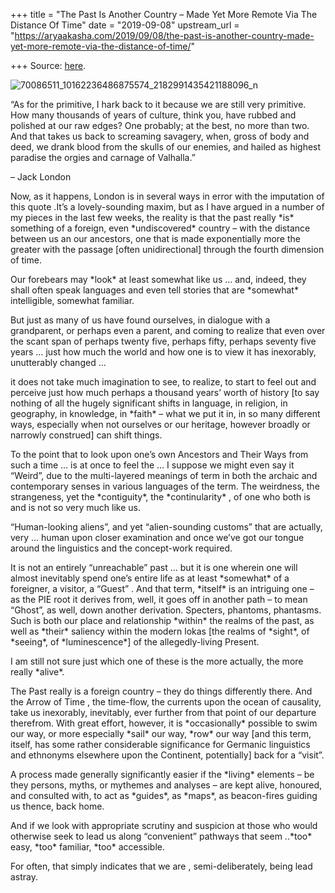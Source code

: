 +++
title = "The Past Is Another Country – Made Yet More Remote Via The Distance Of Time"
date = "2019-09-08"
upstream_url = "https://aryaakasha.com/2019/09/08/the-past-is-another-country-made-yet-more-remote-via-the-distance-of-time/"

+++
Source: [here](https://aryaakasha.com/2019/09/08/the-past-is-another-country-made-yet-more-remote-via-the-distance-of-time/).

![70086511_10162236486875574_2182991435421188096_n](https://aryaakasha.files.wordpress.com/2019/09/70086511_10162236486875574_2182991435421188096_n.jpg?w=676)

“As for the primitive, I hark back to it because we are still very
primitive. How many thousands of years of culture, think you, have
rubbed and polished at our raw edges? One probably; at the best, no more
than two. And that takes us back to screaming savagery, when, gross of
body and deed, we drank blood from the skulls of our enemies, and hailed
as highest paradise the orgies and carnage of Valhalla.”

– Jack London

Now, as it happens, London is in several ways in error with the
imputation of this quote .It’s a lovely-sounding maxim, but as I have
argued in a number of my pieces in the last few weeks, the reality is
that the past really \*is\* something of a foreign, even
\*undiscovered\* country – with the distance between us an our
ancestors, one that is made exponentially more the greater with the
passage \[often unidirectional\] through the fourth dimension of time.

Our forebears may \*look\* at least somewhat like us … and, indeed, they
shall often speak languages and even tell stories that are \*somewhat\*
intelligible, somewhat familiar.

But just as many of us have found ourselves, in dialogue with a
grandparent, or perhaps even a parent, and coming to realize that even
over the scant span of perhaps twenty five, perhaps fifty, perhaps
seventy five years … just how much the world and how one is to view it
has inexorably, unutterably changed …

it does not take much imagination to see, to realize, to start to feel
out and perceive just how much perhaps a thousand years’ worth of
history \[to say nothing of all the hugely significant shifts in
language, in religion, in geography, in knowledge, in \*faith\* – what
we put it in, in so many different ways, especially when not ourselves
or our heritage, however broadly or narrowly construed\] can shift
things.

To the point that to look upon one’s own Ancestors and Their Ways from
such a time … is at once to feel the … I suppose we might even say it
“Weird”, due to the multi-layered meanings of term in both the archaic
and contemporary senses in various languages of the term. The weirdness,
the strangeness, yet the \*contiguity\*, the \*continularity\* , of one
who both is and is not so very much like us.

“Human-looking aliens”, and yet “alien-sounding customs” that are
actually, very … human upon closer examination and once we’ve got our
tongue around the linguistics and the concept-work required.

It is not an entirely “unreachable” past … but it is one wherein one
will almost inevitably spend one’s entire life as at least \*somewhat\*
of a foreigner, a visitor, a “Guest” . And that term, \*itself\* is an
intriguing one – as the PIE root it derives from, well, it goes off in
another path – to mean “Ghost”, as well, down another derivation.
Specters, phantoms, phantasms. Such is both our place and relationship
\*within\* the realms of the past, as well as \*their\* saliency within
the modern lokas \[the realms of \*sight\*, of \*seeing\*, of
\*luminescence\*\] of the allegedly-living Present.

I am still not sure just which one of these is the more actually, the
more really \*alive\*.

The Past really is a foreign country – they do things differently there.
And the Arrow of Time , the time-flow, the currents upon the ocean of
causality, take us inexorably, inevitably, ever further from that point
of our departure therefrom. With great effort, however, it is
\*occasionally\* possible to swim our way, or more especially \*sail\*
our way, \*row\* our way \[and this term, itself, has some rather
considerable significance for Germanic linguistics and ethnonyms
elsewhere upon the Continent, potentially\] back for a “visit”.

A process made generally significantly easier if the \*living\* elements
– be they persons, myths, or mythemes and analyses – are kept alive,
honoured, and consulted with, to act as \*guides\*, as \*maps\*, as
beacon-fires guiding us thence, back home.

And if we look with appropriate scrutiny and suspicion at those who
would otherwise seek to lead us along “convenient” pathways that seem
..\*too\* easy, \*too\* familiar, \*too\* accessible.

For often, that simply indicates that we are , semi-deliberately, being
lead astray.
